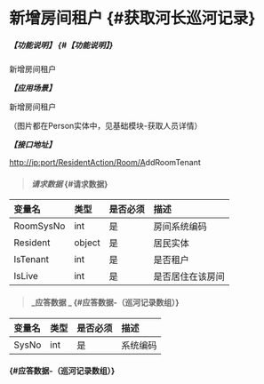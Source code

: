 # 新增房间租户 {#获取河长巡河记录}

##### _【功能说明】_ {#【功能说明】}

新增房间租户

_**【应用场景】**_

新增房间租户

（图片都在Person实体中，见基础模块-获取人员详情）

_**【接口地址】**_

[http://ip:port/ResidentAction/Room/A](http://ip:port/HMQuery/PatrolRiver/GetPatrolRivers)ddRoomTenant

> #### _请求数据_ {#请求数据}

| 变量名 | 类型 | 是否必须 | 描述 |
| :--- | :--- | :--- | :--- |
| RoomSysNo | int | 是 | 房间系统编码 |
| Resident | object | 是 | 居民实体 |
| IsTenant | int | 是 | 是否租户 |
| IsLive | int | 是 | 是否居住在该房间 |

> #### _应答数据 _ {#应答数据-（巡河记录数组）}

| 变量名 | 类型 | 是否必须 | 描述 |
| :--- | :--- | :--- | :--- |
| SysNo | int | 是 | 系统编码 |

####  {#应答数据-（巡河记录数组）}



